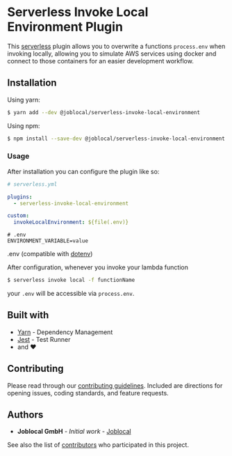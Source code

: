 # Serverless Invoke Local Environment Plugin

This [serverless](https://serverless.com/) plugin allows you to overwrite a functions `process.env` when invoking locally, allowing you to simulate AWS services using docker and connect to those containers for an easier development workflow.

## Installation

Using yarn:

```sh
$ yarn add --dev @joblocal/serverless-invoke-local-environment
```

Using npm:

```sh
$ npm install --save-dev @joblocal/serverless-invoke-local-environment
```

### Usage

After installation you can configure the plugin like so:

```yaml
# serverless.yml

plugins:
  - serverless-invoke-local-environment

custom:
  invokeLocalEnvironment: ${file(.env)}
```

```
# .env
ENVIRONMENT_VARIABLE=value
```
.env (compatible with [dotenv](https://github.com/motdotla/dotenv))

After configuration, whenever you invoke your lambda function

```sh
$ serverless invoke local -f functionName
```

your `.env` will be accessible via `process.env`.


## Built with

- [Yarn](https://yarnpkg.com/lang/en/) - Dependency Management
- [Jest](https://facebook.github.io/jest/) - Test Runner
- and ♥

## Contributing

Please read through our [contributing guidelines](https://github.com/joblocal/serverless-invoke-local-environment/blob/master/CONTRIBUTING.md). Included are directions for opening issues, coding standards, and feature requests.

## Authors

- **Joblocal GmbH** - _Initial work_ - [Joblocal](https://github.com/joblocal)

See also the list of [contributors](https://github.com/joblocal/serverless-invoke-local-environment/contributors) who participated in this project.
